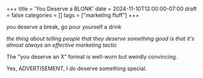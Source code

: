 +++
title = 'You Deserve a BLONK'
date = 2024-11-10T12:00:00-07:00
draft = false
categories = []
tags = ["marketing fluff"]
+++

you deserve a break, go pour yourself a drink

_the thing about telling people that they deserve something good is that it's almost always an effective marketing tactic_

The "you deserve an X" format is well-worn but weirdly convincing.

Yes, ADVERTISEMENT, I _do_ deserve something special.